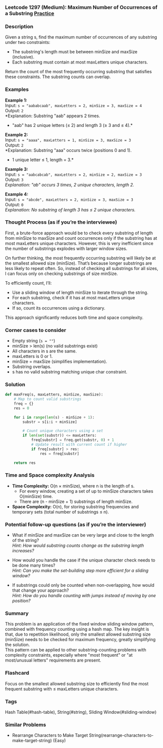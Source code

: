 ### Leetcode 1297 (Medium): Maximum Number of Occurrences of a Substring [Practice](https://leetcode.com/problems/maximum-number-of-occurrences-of-a-substring)

### Description  
Given a string s, find the maximum number of occurrences of any substring under two constraints:  
- The substring's length must be between minSize and maxSize (inclusive).
- Each substring must contain at most maxLetters unique characters.

Return the count of the most frequently occurring substring that satisfies these constraints. The substring counts can overlap.


### Examples  

**Example 1:**  
Input: `s = "aababcaab", maxLetters = 2, minSize = 3, maxSize = 4`  
Output: `2`  
*Explanation: Substring "aab" appears 2 times.  
- "aab" has 2 unique letters (≤ 2) and length 3 (≥ 3 and ≤ 4).*

**Example 2:**  
Input: `s = "aaaa", maxLetters = 1, minSize = 3, maxSize = 3`  
Output: `2`  
*Explanation: Substring "aaa" occurs twice (positions 0 and 1).  
- 1 unique letter ≤ 1, length = 3.*

**Example 3:**  
Input: `s = "aabcabcab", maxLetters = 2, minSize = 2, maxSize = 3`  
Output: `3`  
*Explanation: "ab" occurs 3 times, 2 unique characters, length 2.*

**Example 4:**  
Input: `s = "abcde", maxLetters = 2, minSize = 3, maxSize = 3`  
Output: `0`  
*Explanation: No substring of length 3 has ≤ 2 unique characters.*


### Thought Process (as if you’re the interviewee)  
First, a brute-force approach would be to check every substring of length from minSize to maxSize and count occurrences only if the substring has at most maxLetters unique characters. However, this is very inefficient since the number of substrings explodes with larger window sizes.

On further thinking, the most frequently occurring substring will likely be at the smallest allowed size (minSize). That’s because longer substrings are less likely to repeat often. So, instead of checking all substrings for all sizes, I can focus only on checking substrings of size minSize.

To efficiently count, I’ll:
- Use a sliding window of length minSize to iterate through the string.
- For each substring, check if it has at most maxLetters unique characters.
- If so, count its occurrences using a dictionary.

This approach significantly reduces both time and space complexity.


### Corner cases to consider  
- Empty string (`s = ""`)  
- minSize > len(s) (no valid substrings exist)
- All characters in s are the same.
- maxLetters is 0 or 1.
- minSize = maxSize (simplifies implementation).
- Substring overlaps.
- s has no valid substring matching unique char constraint.


### Solution

```python
def maxFreq(s, maxLetters, minSize, maxSize):
    # Map to count valid substrings
    freq = {}
    res = 0
    
    for i in range(len(s) - minSize + 1):
        substr = s[i:i + minSize]
        
        # Count unique characters using a set
        if len(set(substr)) <= maxLetters:
            freq[substr] = freq.get(substr, 0) + 1
            # Update result with current count if higher
            if freq[substr] > res:
                res = freq[substr]
    
    return res
```

### Time and Space complexity Analysis  

- **Time Complexity:** O(n × minSize), where n is the length of s.  
   - For every window, creating a set of up to minSize characters takes O(minSize) time.
   - There are (n - minSize + 1) substrings of length minSize.
- **Space Complexity:** O(n), for storing substring frequencies and temporary sets (total number of substrings ≤ n).


### Potential follow-up questions (as if you’re the interviewer)  

- What if minSize and maxSize can be very large and close to the length of the string?  
  *Hint: How would substring counts change as the substring length increases?*

- How would you handle the case if the unique character check needs to be done many times?  
  *Hint: Can you make the set-building step more efficient for a sliding window?*

- If substrings could only be counted when non-overlapping, how would that change your approach?  
  *Hint: How do you handle counting with jumps instead of moving by one position?*


### Summary
This problem is an application of the fixed window sliding window pattern, combined with frequency counting using a hash map. The key insight is that, due to repetition likelihood, only the smallest allowed substring size (minSize) needs to be checked for maximum frequency, greatly simplifying the solution.  
This pattern can be applied to other substring-counting problems with complexity constraints, especially where "most frequent" or "at most/unusual letters" requirements are present.


### Flashcard
Focus on the smallest allowed substring size to efficiently find the most frequent substring with ≤ maxLetters unique characters.

### Tags
Hash Table(#hash-table), String(#string), Sliding Window(#sliding-window)

### Similar Problems
- Rearrange Characters to Make Target String(rearrange-characters-to-make-target-string) (Easy)